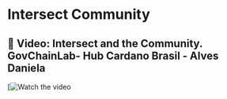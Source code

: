 # Intersect Community
 
## 🎥 Video: Intersect and the Community. GovChainLab- Hub Cardano Brasil - Alves Daniela  

[![Watch the video](https://youtu.be/wJq5IAbP_TU)
